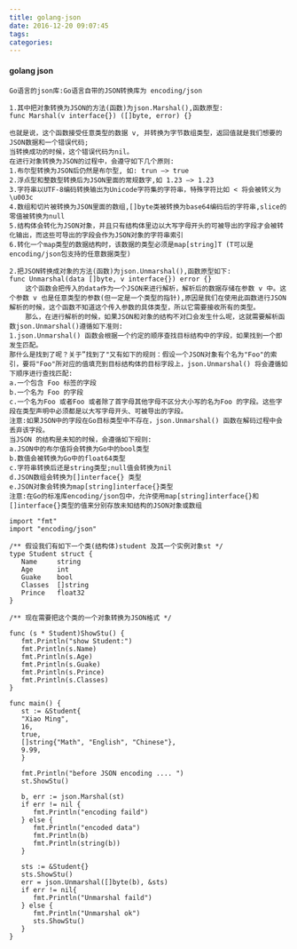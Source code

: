 ```yaml
---
title: golang-json
date: 2016-12-20 09:07:45
tags:
categories:
---
```


#### golang json

	Go语言的json库:Go语言自带的JSON转换库为 encoding/json

	1.其中把对象转换为JSON的方法(函数)为json.Marshal(),函数原型:
	func Marshal(v interface{}) ([]byte, error) {}

	也就是说，这个函数接受任意类型的数据 v, 并转换为字节数组类型，返回值就是我们想要的JSON数据和一个错误代码;
	当转换成功的时候，这个错误代码为nil。
	在进行对象转换为JSON的过程中，会遵守如下几个原则:
	1.布尔型转换为JSON后仍然是布尔型, 如: trun —> true
	2.浮点型和整数型转换后为JSON里面的常规数字,如 1.23 —> 1.23
	3.字符串以UTF-8编码转换输出为Unicode字符集的字符串，特殊字符比如 < 将会被转义为 \u003c
	4.数组和切片被转换为JSON里面的数组,[]byte类被转换为base64编码后的字符串,slice的零值被转换为null
	5.结构体会转化为JSON对象，并且只有结构体里边以大写字母开头的可被导出的字段才会被转化输出，而这些可导出的字段会作为JSON对象的字符串索引
	6.转化一个map类型的数据结构时，该数据的类型必须是map[string]T (T可以是encoding/json包支持的任意数据类型)

	2.把JSON转换成对象的方法(函数)为json.Unmarshal(),函数原型如下:
	func Unmarshal(data []byte, v interface{}) error {}
	    这个函数会把传入的data作为一个JSON来进行解析，解析后的数据存储在参数 v 中。这个参数 v 也是任意类型的参数(但一定是一个类型的指针),原因是我们在使用此函数进行JSON解析的时候，这个函数不知道这个传入参数的具体类型，所以它需要接收所有的类型。
	    那么，在进行解析的时候，如果JSON和对象的结构不对口会发生什么呢，这就需要解析函数json.Unmarshal()遵循如下准则:
	1.json.Unmarshal() 函数会根据一个约定的顺序查找目标结构中的字段，如果找到一个即发生匹配。
	那什么是找到了呢？关于”找到了"又有如下的规则：假设一个JSON对象有个名为"Foo"的索引，要将"Foo"所对应的值填充到目标结构体的目标字段上，json.Unmarshal() 将会遵循如下顺序进行查找匹配:
	a.一个包含 Foo 标签的字段
	b.一个名为 Foo 的字段
	c.一个名为Foo 或者Foo 或者除了首字母其他字母不区分大小写的名为Foo 的字段。这些字段在类型声明中必须都是以大写字母开头、可被导出的字段。
	注意:如果JSON中的字段在Go目标类型中不存在，json.Unmarshal() 函数在解码过程中会丢弃该字段。
	当JSON 的结构是未知的时候，会遵循如下规则:
	a.JSON中的布尔值将会转换为Go中的bool类型
	b.数值会被转换为Go中的float64类型
	c.字符串转换后还是string类型;null值会转换为nil
	d.JSON数组会转换为[]interface{} 类型
	e.JSON对象会转换为map[string]interface{}类型
	注意:在Go的标准库encoding/json包中，允许使用map[string]interface{}和[]interface{}类型的值来分别存放未知结构的JSON对象或数组

	import "fmt"
	import "encoding/json"

	/** 假设我们有如下一个类(结构体)student 及其一个实例对象st */
	type Student struct {
	   Name     string
	   Age      int
	   Guake    bool
	   Classes  []string
	   Prince   float32
	}

	/** 现在需要把这个类的一个对象转换为JSON格式 */

	func (s * Student)ShowStu() {
	   fmt.Println("show Student:")
	   fmt.Println(s.Name)
	   fmt.Println(s.Age)
	   fmt.Println(s.Guake)
	   fmt.Println(s.Prince)
	   fmt.Println(s.Classes)
	}

	func main() {
	   st := &Student{
	   "Xiao Ming",
	   16,
	   true,
	   []string{"Math", "English", "Chinese"},
	   9.99,
	   }

	   fmt.Println("before JSON encoding .... ")
	   st.ShowStu()

	   b, err := json.Marshal(st)
	   if err != nil {
	      fmt.Println("encoding faild")
	   } else {
	      fmt.Println("encoded data")
	      fmt.Println(b)
	      fmt.Println(string(b))
	   }

	   sts := &Student{}
	   sts.ShowStu()
	   err = json.Unmarshal([]byte(b), &sts)
	   if err != nil{
	      fmt.Println("Unmarshal faild")
	   } else {
	      fmt.Println("Unmarshal ok")
	      sts.ShowStu()
	   }
	}
